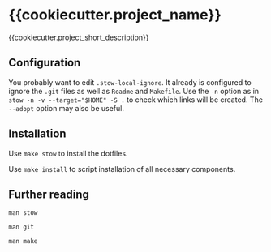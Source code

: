 {{cookiecutter.project_name}}
=============================


{{cookiecutter.project_short_description}}


Configuration
----------

You probably want to edit `.stow-local-ignore`.  It already is configured to ignore the `.git` files as well as `Readme` and `Makefile`.   Use the `-n` option as in `stow -n -v --target="$HOME" -S .` to check which links will be created.  The `--adopt` option may also be useful.



Installation
-------------

Use `make stow` to install the dotfiles.

Use `make install` to script installation of all necessary components.


Further reading
---------------

`man stow`

`man git`

`man make`
